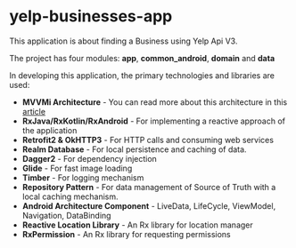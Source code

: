 
# yelp-businesses-app
This application is about finding a Business using Yelp Api V3.

The project has four modules: **app**, **common_android**, **domain** and **data**

In developing this application, the primary technologies and libraries are used:

 - **MVVMi Architecture**  - You can read more about this architecture in this [article](https://medium.com/@thereallukesimpson/clean-architecture-with-mvvmi-architecture-components-rxjava-8c5093337b43)
 - **RxJava/RxKotlin/RxAndroid** - For implementing a reactive approach of the application
 - **Retrofit2 & OkHTTP3** - For HTTP calls and consuming web services
 - **Realm Database** - For local persistence and caching of data.
 - **Dagger2**  - For dependency injection 
 - **Glide** - For fast image loading
 - **Timber** - For logging mechanism
 - **Repository Pattern** - For data management of Source of Truth with a local caching mechanism.
 - **Android Architecture Component** - LiveData, LifeCycle, ViewModel, Navigation, DataBinding
 - **Reactive Location Library** - An Rx library for location manager
 - **RxPermission** - An Rx library for requesting permissions 
 
